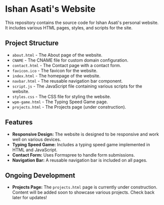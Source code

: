 # Ishan Asati's Website

This repository contains the source code for Ishan Asati's personal website. It includes various HTML pages, styles, and scripts for the site.

## Project Structure

- `about.html` - The About page of the website.
- `CNAME` - The CNAME file for custom domain configuration.
- `contact.html` - The Contact page with a contact form.
- `favicon.ico` - The favicon for the website.
- `index.html` - The homepage of the website.
- `navbar.html` - The reusable navigation bar component.
- `script.js` - The JavaScript file containing various scripts for the website.
- `styles.css` - The CSS file for styling the website.
- `wpm-game.html` - The Typing Speed Game page.
- `projects.html` - The Projects page (under construction).

## Features

- **Responsive Design:** The website is designed to be responsive and work well on various devices.
- **Typing Speed Game:** Includes a typing speed game implemented in HTML and JavaScript.
- **Contact Form:** Uses Formspree to handle form submissions.
- **Navigation Bar:** A reusable navigation bar is included on all pages.

## Ongoing Development

- **Projects Page:** The `projects.html` page is currently under construction. Content will be added soon to showcase various projects. Check back later for updates!

